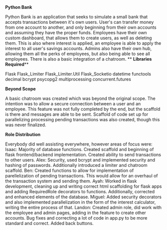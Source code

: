 ****Python Bank****

Python Bank is an application that seeks to simulate a small bank that accepts transactions between it's own users. User's can transfer money from one account to another, and only beginning from their own accounts and assuming they have the proper funds. Employees have their own custom dashboard, that allows them to create users, as well as deleting them. This is also where interest is applied, an employee is able to apply the interest to all user's savings accounts. Admins also have their own hub, allowing them all the perks of employees, but also being able to see all employees. There is also a basic integration of a chatroom.
**
**Libraries Required****

Flask
Flask_Limiter
Flask_Limiter.Util
Flask_Socketio
datetime
functools
decimal
bcrypt
psycopg2
multiprocessing
concurrent.futures

****Beyond Scope****

A basic chatroom was created which was beyond the original scope. The intention was to allow a secure connection between a user and an employee. This feature was not fully completed by the end, but the scaffold is there and messages are able to be sent. Scaffold of code set up for parallelizing processing pending transactions was also created, though this was never finalized. 

****Role Distribution****


Everybody did well assisting everywhere, however areas of focus were: 
Isaac: Majority of database functions. Created scaffold and beginning of flask frontend/backend implementation. Created ability to send transactions to other users. 
Alex: Security, used bcrypt and implemented security and hashing of passwords. Additionally introduced a limiter and chatroom scaffold. 
Ben: Created functions to allow for implementation of parellelization of pending transactions. This would allow for an overhaul of the transaction system and sending them.
Ayah: Worked in flask development, cleaning up and writing correct html scaffolding for flask apps and adding RequiredRole decorators to functions. Additionally, corrected and enhanced elements of the database.
Miguel: Added security decorators and also implemented parallelization in the form of the interest calculator, writing the entire process of that.
Landon: Created admin role, did work with the employee and admin pages, adding in the feature to create other accounts. Bug fixes and correcting a lot of code in app.py to be more standard and correct. Added back buttons.
